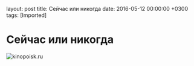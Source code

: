 layout: post
title: Сейчас или никогда
date: 2016-05-12 00:00:00 +0300
tags: [Imported]
# Сейчас или никогда

![kinopoisk.ru](https://vlaim.s3.amazonaws.com/uploads/2016/05/637185.jpg)
